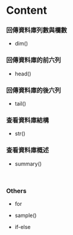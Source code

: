 # Content
### 回傳資料庫列數與欄數
- dim() 

### 回傳資料庫的前六列
- head() 

### 回傳資料庫的後六列
- tail()

### 查看資料庫結構 
- str()

### 查看資料庫概述
- summary()

<br />
  
### Others

- for

- sample()

- if-else

